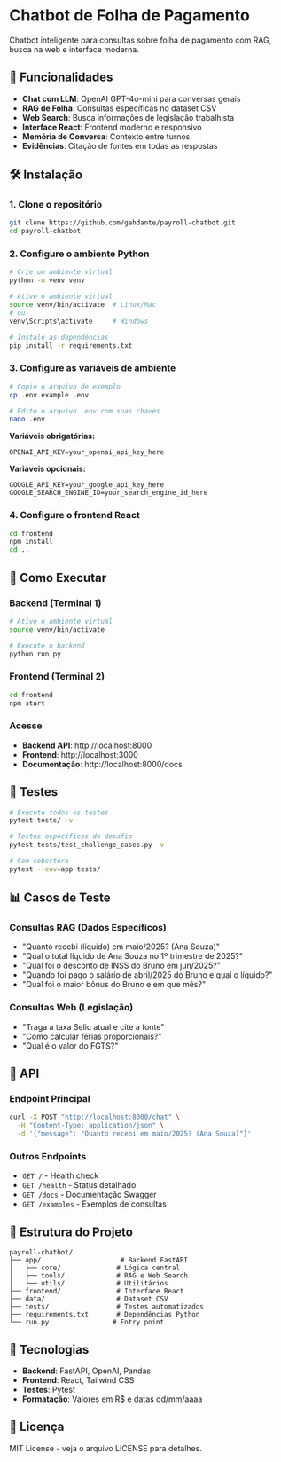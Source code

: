 # Chatbot de Folha de Pagamento

Chatbot inteligente para consultas sobre folha de pagamento com RAG, busca na web e interface moderna.

## 🚀 Funcionalidades

- **Chat com LLM**: OpenAI GPT-4o-mini para conversas gerais
- **RAG de Folha**: Consultas específicas no dataset CSV
- **Web Search**: Busca informações de legislação trabalhista
- **Interface React**: Frontend moderno e responsivo
- **Memória de Conversa**: Contexto entre turnos
- **Evidências**: Citação de fontes em todas as respostas

## 🛠️ Instalação

### 1. Clone o repositório
```bash
git clone https://github.com/gahdante/payroll-chatbot.git
cd payroll-chatbot
```

### 2. Configure o ambiente Python
```bash
# Crie um ambiente virtual
python -m venv venv

# Ative o ambiente virtual
source venv/bin/activate  # Linux/Mac
# ou
venv\Scripts\activate     # Windows

# Instale as dependências
pip install -r requirements.txt
```

### 3. Configure as variáveis de ambiente
```bash
# Copie o arquivo de exemplo
cp .env.example .env

# Edite o arquivo .env com suas chaves
nano .env
```

**Variáveis obrigatórias:**
```env
OPENAI_API_KEY=your_openai_api_key_here
```

**Variáveis opcionais:**
```env
GOOGLE_API_KEY=your_google_api_key_here
GOOGLE_SEARCH_ENGINE_ID=your_search_engine_id_here
```

### 4. Configure o frontend React
```bash
cd frontend
npm install
cd ..
```

## 🚀 Como Executar

### Backend (Terminal 1)
```bash
# Ative o ambiente virtual
source venv/bin/activate

# Execute o backend
python run.py
```

### Frontend (Terminal 2)
```bash
cd frontend
npm start
```

### Acesse
- **Backend API**: http://localhost:8000
- **Frontend**: http://localhost:3000
- **Documentação**: http://localhost:8000/docs

## 🧪 Testes

```bash
# Execute todos os testes
pytest tests/ -v

# Testes específicos do desafio
pytest tests/test_challenge_cases.py -v

# Com cobertura
pytest --cov=app tests/
```

## 📊 Casos de Teste

### Consultas RAG (Dados Específicos)
- "Quanto recebi (líquido) em maio/2025? (Ana Souza)"
- "Qual o total líquido de Ana Souza no 1º trimestre de 2025?"
- "Qual foi o desconto de INSS do Bruno em jun/2025?"
- "Quando foi pago o salário de abril/2025 do Bruno e qual o líquido?"
- "Qual foi o maior bônus do Bruno e em que mês?"

### Consultas Web (Legislação)
- "Traga a taxa Selic atual e cite a fonte"
- "Como calcular férias proporcionais?"
- "Qual é o valor do FGTS?"

## 🔧 API

### Endpoint Principal
```bash
curl -X POST "http://localhost:8000/chat" \
  -H "Content-Type: application/json" \
  -d '{"message": "Quanto recebi em maio/2025? (Ana Souza)"}'
```

### Outros Endpoints
- `GET /` - Health check
- `GET /health` - Status detalhado
- `GET /docs` - Documentação Swagger
- `GET /examples` - Exemplos de consultas

## 📁 Estrutura do Projeto

```
payroll-chatbot/
├── app/                    # Backend FastAPI
│   ├── core/              # Lógica central
│   ├── tools/             # RAG e Web Search
│   └── utils/             # Utilitários
├── frontend/              # Interface React
├── data/                  # Dataset CSV
├── tests/                 # Testes automatizados
├── requirements.txt       # Dependências Python
└── run.py                # Entry point
```

## 🎯 Tecnologias

- **Backend**: FastAPI, OpenAI, Pandas
- **Frontend**: React, Tailwind CSS
- **Testes**: Pytest
- **Formatação**: Valores em R$ e datas dd/mm/aaaa

## 📄 Licença

MIT License - veja o arquivo LICENSE para detalhes.